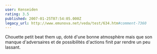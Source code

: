 ```yaml
---
user: Kenseiden
rating: 3.5
published: 2007-01-25T07:54:05.000Z
legacy_url: http://www.emunova.net/veda/test/634.htm#comment-7360
---
```

Chouette petit beat them up, doté d'une bonne atmosphère mais que son manque d'adversaires et de possibilités d'actions finit par rendre un peu lassant.